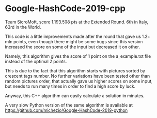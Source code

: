 # Google-HashCode-2019-cpp

Team SicroMoft, score 1.193.508 pts at the Extended Round. 6th in Italy, 63rd in the World.

This code is a little improvements made after the round that gave us 1.2+ mln points, even though there might be some bugs since this version increased the score on some of the input but decreased it on other.

Namely, this algorithm gives the score of 1 point on the a_example.txt file instead of the optimal 2 points.

This is due to the fact that this algorithm starts with pictures sorted by crescent tags number. No further variations have been tested other than random pictures order, that actually gave us higher scores on some input, but needs to run many times in order to find a high score by luck.

Anyway, this C++ algorithm can easily calculate a solution in minutes.

A very slow Python version of the same algorithm is available at https://github.com/michezio/Google-HashCode-2019-python
